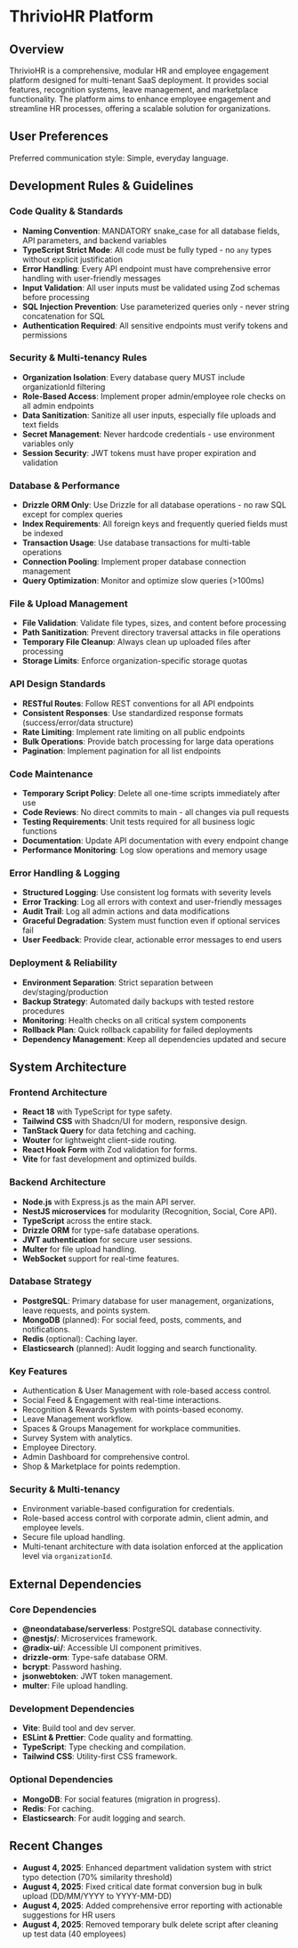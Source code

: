 # ThrivioHR Platform

## Overview
ThrivioHR is a comprehensive, modular HR and employee engagement platform designed for multi-tenant SaaS deployment. It provides social features, recognition systems, leave management, and marketplace functionality. The platform aims to enhance employee engagement and streamline HR processes, offering a scalable solution for organizations.

## User Preferences
Preferred communication style: Simple, everyday language.

## Development Rules & Guidelines

### Code Quality & Standards
- **Naming Convention**: MANDATORY snake_case for all database fields, API parameters, and backend variables
- **TypeScript Strict Mode**: All code must be fully typed - no `any` types without explicit justification
- **Error Handling**: Every API endpoint must have comprehensive error handling with user-friendly messages
- **Input Validation**: All user inputs must be validated using Zod schemas before processing
- **SQL Injection Prevention**: Use parameterized queries only - never string concatenation for SQL
- **Authentication Required**: All sensitive endpoints must verify tokens and permissions

### Security & Multi-tenancy Rules
- **Organization Isolation**: Every database query MUST include organizationId filtering
- **Role-Based Access**: Implement proper admin/employee role checks on all admin endpoints
- **Data Sanitization**: Sanitize all user inputs, especially file uploads and text fields
- **Secret Management**: Never hardcode credentials - use environment variables only
- **Session Security**: JWT tokens must have proper expiration and validation

### Database & Performance
- **Drizzle ORM Only**: Use Drizzle for all database operations - no raw SQL except for complex queries
- **Index Requirements**: All foreign keys and frequently queried fields must be indexed
- **Transaction Usage**: Use database transactions for multi-table operations
- **Connection Pooling**: Implement proper database connection management
- **Query Optimization**: Monitor and optimize slow queries (>100ms)

### File & Upload Management
- **File Validation**: Validate file types, sizes, and content before processing
- **Path Sanitization**: Prevent directory traversal attacks in file operations
- **Temporary File Cleanup**: Always clean up uploaded files after processing
- **Storage Limits**: Enforce organization-specific storage quotas

### API Design Standards
- **RESTful Routes**: Follow REST conventions for all API endpoints
- **Consistent Responses**: Use standardized response formats (success/error/data structure)
- **Rate Limiting**: Implement rate limiting on all public endpoints
- **Bulk Operations**: Provide batch processing for large data operations
- **Pagination**: Implement pagination for all list endpoints

### Code Maintenance
- **Temporary Script Policy**: Delete all one-time scripts immediately after use
- **Code Reviews**: No direct commits to main - all changes via pull requests
- **Testing Requirements**: Unit tests required for all business logic functions
- **Documentation**: Update API documentation with every endpoint change
- **Performance Monitoring**: Log slow operations and memory usage

### Error Handling & Logging
- **Structured Logging**: Use consistent log formats with severity levels
- **Error Tracking**: Log all errors with context and user-friendly messages
- **Audit Trail**: Log all admin actions and data modifications
- **Graceful Degradation**: System must function even if optional services fail
- **User Feedback**: Provide clear, actionable error messages to end users

### Deployment & Reliability
- **Environment Separation**: Strict separation between dev/staging/production
- **Backup Strategy**: Automated daily backups with tested restore procedures
- **Monitoring**: Health checks on all critical system components
- **Rollback Plan**: Quick rollback capability for failed deployments
- **Dependency Management**: Keep all dependencies updated and secure

## System Architecture

### Frontend Architecture
- **React 18** with TypeScript for type safety.
- **Tailwind CSS** with Shadcn/UI for modern, responsive design.
- **TanStack Query** for data fetching and caching.
- **Wouter** for lightweight client-side routing.
- **React Hook Form** with Zod validation for forms.
- **Vite** for fast development and optimized builds.

### Backend Architecture
- **Node.js** with Express.js as the main API server.
- **NestJS microservices** for modularity (Recognition, Social, Core API).
- **TypeScript** across the entire stack.
- **Drizzle ORM** for type-safe database operations.
- **JWT authentication** for secure user sessions.
- **Multer** for file upload handling.
- **WebSocket** support for real-time features.

### Database Strategy
- **PostgreSQL**: Primary database for user management, organizations, leave requests, and points system.
- **MongoDB** (planned): For social feed, posts, comments, and notifications.
- **Redis** (optional): Caching layer.
- **Elasticsearch** (planned): Audit logging and search functionality.

### Key Features
- Authentication & User Management with role-based access control.
- Social Feed & Engagement with real-time interactions.
- Recognition & Rewards System with points-based economy.
- Leave Management workflow.
- Spaces & Groups Management for workplace communities.
- Survey System with analytics.
- Employee Directory.
- Admin Dashboard for comprehensive control.
- Shop & Marketplace for points redemption.

### Security & Multi-tenancy
- Environment variable-based configuration for credentials.
- Role-based access control with corporate admin, client admin, and employee levels.
- Secure file upload handling.
- Multi-tenant architecture with data isolation enforced at the application level via `organizationId`.

## External Dependencies

### Core Dependencies
- **@neondatabase/serverless**: PostgreSQL database connectivity.
- **@nestjs/**: Microservices framework.
- **@radix-ui/**: Accessible UI component primitives.
- **drizzle-orm**: Type-safe database ORM.
- **bcrypt**: Password hashing.
- **jsonwebtoken**: JWT token management.
- **multer**: File upload handling.

### Development Dependencies
- **Vite**: Build tool and dev server.
- **ESLint & Prettier**: Code quality and formatting.
- **TypeScript**: Type checking and compilation.
- **Tailwind CSS**: Utility-first CSS framework.

### Optional Dependencies
- **MongoDB**: For social features (migration in progress).
- **Redis**: For caching.
- **Elasticsearch**: For audit logging and search.

## Recent Changes
- **August 4, 2025**: Enhanced department validation system with strict typo detection (70% similarity threshold)
- **August 4, 2025**: Fixed critical date format conversion bug in bulk upload (DD/MM/YYYY to YYYY-MM-DD)
- **August 4, 2025**: Added comprehensive error reporting with actionable suggestions for HR users
- **August 4, 2025**: Removed temporary bulk delete script after cleaning up test data (40 employees)
```